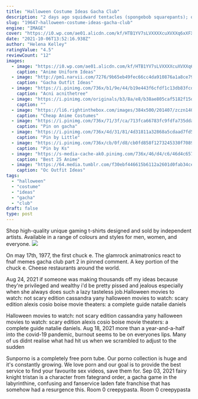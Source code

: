 ```yaml
---
title: "Halloween Costume Ideas Gacha Club"
description: "2 days ago squidward tentacles (spongebob squarepants); one of the three trope namers of megward the wizard.He is especially a butt-monkey in seasons 6-8. Meg griffin (family guy);"
slug: "19647-halloween-costume-ideas-gacha-club"
engine: "IMAGE"
cover: "https://i0.wp.com/ae01.alicdn.com/kf/HTB1YV7sLVXXXXcuXVXXq6xXFXXXB/-In-Stock-font-b-Male-b-font-Female-S-M-L-XL-Prince-of-Stride.jpg?crop=5,2,900,500&quality=2886"
date: "2021-10-06T13:52:16.938Z"
author: "Helena Kelley"
ratingValue: "4.5"
reviewCount: "12"
images:
  - image: "https://i0.wp.com/ae01.alicdn.com/kf/HTB1YV7sLVXXXXcuXVXXq6xXFXXXB/-In-Stock-font-b-Male-b-font-Female-S-M-L-XL-Prince-of-Stride.jpg?crop=5,2,900,500&quality=2886"
    caption: "Anime Uniform Ideas"
  - image: "http://pm1.narvii.com/7276/9b65eb49fec66cc4da910876a1a8ce796d25e07fr1-1280-720v2_uhq.jpg"
    caption: "Gacha Outfit Ideas"
  - image: "https://i.pinimg.com/736x/b1/9e/44/b19e443f6cfdf1c13db83fcd9658b9ae.jpg"
    caption: "Acni acnithetree"
  - image: "https://i.pinimg.com/originals/b3/8a/e8/b38ae805caf5182f15d8eebe92108d4c.jpg"
    caption: ""
  - image: "https://li6.rightinthebox.com/images/384x500/201407/zczn1404965316832.jpg"
    caption: "Cheap Anime Costumes"
  - image: "https://i.pinimg.com/736x/71/3f/ca/713fca66783fc9fdfa735dda79b64e71.jpg"
    caption: "Pin on gacha"
  - image: "https://i.pinimg.com/736x/4d/31/81/4d31811a32868a5cdaad7fd5949e0176.jpg"
    caption: "Pin by Little"
  - image: "https://i.pinimg.com/736x/cb/0f/d8/cb0fd858f1273245330f70891537a00a.jpg"
    caption: "Pin by Ks"
  - image: "https://s-media-cache-ak0.pinimg.com/736x/46/d4/c6/46d4c657c8620438cb6656e524dba4f6--anime-uniform-school-uniforms.jpg"
    caption: "Best 25 Anime"
  - image: "https://64.media.tumblr.com/f30ebf446615b6112a2601d0fab34ce9/a91db1e0391338d8-09/s640x960/af75f1128fa3793655607acaabe24b49105a8016.jpg"
    caption: "Oc Outfit Ideas"
tags:
  - "halloween"
  - "costume"
  - "ideas"
  - "gacha"
  - "club"
draft: false
type: post
---
```


Shop high-quality unique gaming t-shirts designed and sold by independent artists. Available in a range of colours and styles for men, women, and everyone.
![](https://i.pinimg.com/originals/b3/8a/e8/b38ae805caf5182f15d8eebe92108d4c.jpg "")

On may 17th, 1977, the first chuck e. The glamrock animatronics react to fnaf memes gacha club part 2 in pinned comment. A key portion of the chuck e. Cheese restaurants around the world.
<!--inArticleAds-->

<!--galleryOne-->

Aug 24, 2021 if someone was making thousands off my ideas because they're privileged and wealthy i'd be pretty pissed and jealous especially when she always does such a lazy tasteless job.Halloween movies to watch: not scary edition cassandra yany halloween movies to watch: scary edition alexis cosio boise movie theaters: a complete guide natalie daniels
<!--inArticleAds-->

<!--galleryTwo-->

Halloween movies to watch: not scary edition cassandra yany halloween movies to watch: scary edition alexis cosio boise movie theaters: a complete guide natalie daniels. Aug 18, 2021 more than a year-and-a-half into the covid-19 pandemic, burnout seems to be on everyones lips. Many of us didnt realise what had hit us when we scrambled to adjust to the sudden
<!--galleryThree-->

Sunporno is a completely free porn tube. Our porno collection is huge and it's constantly growing. We love porn and our goal is to provide the best service to find your favourite sex videos, save them for. Sep 03, 2021 fairy knight tristan is a character from fategrand order, a gacha game in the labyrinthine, confusing and fanservice laden fate franchise that has somehow had a resurgence this. Room 0 creepypasta. Room 0 creepypasta